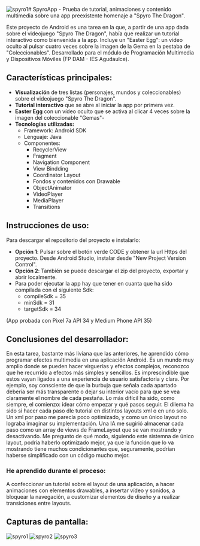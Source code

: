 ![spyro1](https://github.com/user-attachments/assets/d1fcb7a4-0528-4af9-991e-d1bd3bdc47e2)# SpyroApp - Prueba de tutorial, animaciones y contenido multimedia sobre una app preexistente homenaje a "Spyro The Dragon".

Este proyecto de Android es una tarea en la que, a partir de una app dada sobre el videojuego "Spyro The Dragon", había que realizar un tutorial interactivo como bienvenida a la app. Incluye un "Easter Egg": un vídeo oculto al pulsar
cuatro veces sobre la imagen de la Gema en la pestaba de "Coleccionables".
Desarrollado para el módulo de Programación Multimedia y Dispositivos Móviles (FP DAM - IES Agudaulce).

## Características principales:

- <b>Visualización</b> de tres listas (personajes, mundos y coleccionables) sobre el videojuego "Spyro The Dragon".
- <b>Tutorial interactivo</b> que se abre al iniciar la app por primera vez.
- <b>Easter Egg</b> con un vídeo oculto que se activa al clicar 4 veces sobre la imagen del coleccionable "Gemas"-
- <b>Tecnologías utilizadas:</b>
  * Framework: Android SDK
  * Lenguaje: Java
  * Componentes:
     * RecyclerView 
     * Fragment
     * Navigation Component
     * View Bindding
     * Coordinator Layout
     * Fondos y contenidos con Drawable
     * ObjectAnimator
     * VideoPlayer
     * MediaPlayer
     * Transitions
  
## Instrucciones de uso:
Para descargar el repositorio del proyecto e instalarlo:
 * <b>Opción 1</b>: Pulsar sobre el botón verde CODE y obtener la url Https del proyecto. Desde Android Studio, instalar desde "New Project Version Control".
 * <b>Opción 2</b>: También se puede descargar el zip del proyecto, exportar y abrir localmente.
 * Para poder ejecutar la app hay que tener en cuanta que ha sido compilada con el siguiente Sdk:
   * compileSdk = 35
   * minSdk = 31
   * targetSdk = 34

(App probada con Pixel 7a API 34 y Medium Phone API 35)

## Conclusiones del desarrollador:
En esta tarea, bastante más liviana que las anteriores, he aprendido cómo programar efectos multimedia en una aplicación Android. Es un mundo muy amplio donde se pueden hacer virguerías y efectos complejos, reconozco que he recurrido a efectos más simples y sencillos. Es imprescindible que estos vayan ligados a una experiencia de usuario satisfactoria y clara. Por ejemplo, soy consciente de que la burbuja que señala cada apartado debería ser más transparente o
dejar su interior vacío para que se vea claramente el nombre de cada pestaña. Lo más difícil ha sido, como siempre, el comienzo: idear cómo empezar y qué pasos seguir. El dilema ha sido si hacer cada paso dle tutorial en distintos layouts xml o en uno solo. Un xml por paso me parecía poco optimizado, y como un único layout no lograba imaginar su implementación. Una IA me sugirió almacenar cada paso como un array de views de FrameLayout que se van mostrando y desactivando. Me pregunto de qué modo, siguiendo este sistemna de único layout, podría haberlo optimizado mejor, ya que la función que lo va mostrando tiene muchos condicionantes que, seguramente, podrían haberse simplificado con un código mucho mejor.

### He aprendido durante el proceso:
A confeccionar un tutorial sobre el layout de una aplicación, a hacer animaciones con elementos drawables, a insertar vídeo y sonidos, a bloquear la navegación, a customizar elementos de diseño y a realizar transiciones entre layouts.

## Capturas de pantalla:
![spyro1](https://github.com/user-attachments/assets/17a26a2c-2400-4f6b-9fbf-98da0df00a7a) ![spyro2](https://github.com/user-attachments/assets/cf047cfb-0b50-4a1c-8514-774a3a1370dd) ![spyro3](https://github.com/user-attachments/assets/d88ca329-5cac-4f16-8856-b95b5727a580)



